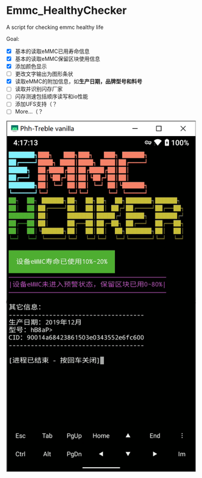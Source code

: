 # Emmc_HealthyChecker
A script for checking emmc healthy life

Goal:
- [x] 基本的读取eMMC已用寿命信息
- [x] 基本的读取eMMC保留区块使用信息
- [x] 添加颜色显示
- [ ] 更改文字输出为图形条状
- [x] 读取eMMC的附加信息，如**生产日期，品牌型号和料号**
- [ ] 读取并识别闪存厂家
- [ ] 闪存测速包括顺序读写和io性能
- [ ] 添加UFS支持（？
- [ ] More...（？

![当前实现](sample/image.png)